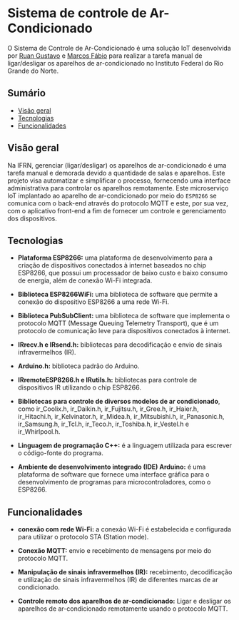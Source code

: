 # Sistema de controle de Ar-Condicionado

O Sistema de Controle de Ar-Condicionado é uma solução IoT desenvolvida por [Ruan Gustavo](mailto:ruan.gustavo@escolar.ifrn.edu.br) e [Marcos Fábio](mailto:marcos.fabio@escolar.ifrn.edu.br) para realizar a tarefa manual de ligar/desligar os aparelhos de ar-condicionado no Instituto Federal do Rio Grande do Norte.

## Sumário

- [Visão geral](#visão-geral)
- [Tecnologias](#tecnologias)
- [Funcionalidades](#funcionalidades)

## Visão geral

Na IFRN, gerenciar (ligar/desligar) os aparelhos de ar-condicionado é uma tarefa manual e demorada devido a quantidade de salas e aparelhos. Este projeto visa automatizar e simplificar o processo, fornecendo uma interface administrativa para controlar os aparelhos remotamente. Este microserviço IoT implantado ao aparelho de ar-condicionado por meio do `ESP8266` se comunica com o back-end através do protocolo MQTT e este, por sua vez, com o aplicativo front-end a fim de fornecer um controle e gerenciamento dos dispositivos.

## Tecnologias

- **Plataforma ESP8266:** uma plataforma de desenvolvimento para a criação de dispositivos conectados à internet baseados no chip ESP8266, que possui um processador de baixo custo e baixo consumo de energia, além de conexão Wi-Fi integrada.

- **Biblioteca ESP8266WiFi:** uma biblioteca de software que permite a conexão do dispositivo ESP8266 a uma rede Wi-Fi.

- **Biblioteca PubSubClient:** uma biblioteca de software que implementa o protocolo MQTT (Message Queuing Telemetry Transport), que é um protocolo de comunicação leve para dispositivos conectados à internet.

- **IRrecv.h e IRsend.h:** bibliotecas para decodificação e envio de sinais infravermelhos (IR).

- **Arduino.h:** biblioteca padrão do Arduino.

- **IRremoteESP8266.h e IRutils.h:** bibliotecas para controle de dispositivos IR utilizando o chip ESP8266.

- **Bibliotecas para controle de diversos modelos de ar condicionado**, como ir_Coolix.h, ir_Daikin.h, ir_Fujitsu.h, ir_Gree.h, ir_Haier.h, ir_Hitachi.h, ir_Kelvinator.h, ir_Midea.h, ir_Mitsubishi.h, ir_Panasonic.h, ir_Samsung.h, ir_Tcl.h, ir_Teco.h, ir_Toshiba.h, ir_Vestel.h e ir_Whirlpool.h.

- **Linguagem de programação C++:** é a linguagem utilizada para escrever o código-fonte do programa.

- **Ambiente de desenvolvimento integrado (IDE) Arduino:** é uma plataforma de software que fornece uma interface gráfica para o desenvolvimento de programas para microcontroladores, como o ESP8266.

## Funcionalidades

- **conexão com rede Wi-Fi:** a conexão Wi-Fi é estabelecida e configurada para utilizar o protocolo STA (Station mode).

- **Conexão MQTT:** envio e recebimento de mensagens por meio do protocolo MQTT.

- **Manipulação de sinais infravermelhos (IR):** recebimento, decodificação e utilização de sinais infravermelhos (IR) de diferentes marcas de ar condicionado.

- **Controle remoto dos aparelhos de ar-condicionado:** Ligar e desligar os aparelhos de ar-condicionado remotamente usando o protocolo MQTT. 
